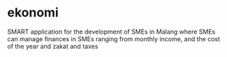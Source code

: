 # ekonomi
SMART application for the development of SMEs in Malang where SMEs can manage finances in SMEs ranging from monthly income, and the cost of the year and zakat and taxes
